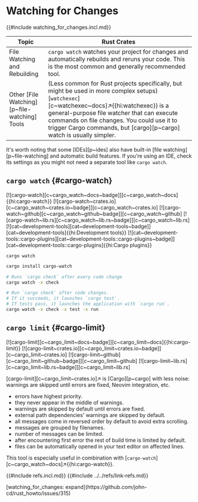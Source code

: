 # Watching for Changes

{{#include watching_for_changes.incl.md}}

| Topic | Rust Crates |
|---|---|
| File Watching and Rebuilding | `cargo watch` watches your project for changes and automatically rebuilds and reruns your code. This is the most common and generally recommended tool. |
| Other [File Watching][p~file-watching] Tools | (Less common for Rust projects specifically, but might be used in more complex setups) [`watchexec`][c~watchexec~docs]↗{{hi:watchexec}} is a general-purpose file watcher that can execute commands on file changes. You could use it to trigger Cargo commands, but [cargo][p~cargo] watch is usually simpler. |

It's worth noting that some [IDEs][p~ides] also have built-in [file watching][p~file-watching] and automatic build features. If you're using an IDE, check its settings as you might not need a separate tool like `cargo watch`.

## `cargo watch` {#cargo-watch}

[![cargo-watch][c~cargo_watch~docs~badge]][c~cargo_watch~docs]{{hi:cargo-watch}}
[![cargo-watch~crates.io][c~cargo_watch~crates.io~badge]][c~cargo_watch~crates.io]
[![cargo-watch~github][c~cargo_watch~github~badge]][c~cargo_watch~github]
[![cargo-watch~lib.rs][c~cargo_watch~lib.rs~badge]][c~cargo_watch~lib.rs]
[![cat~development-tools][cat~development-tools~badge]][cat~development-tools]{{hi:Development tools}} [![cat~development-tools::cargo-plugins][cat~development-tools::cargo-plugins~badge]][cat~development-tools::cargo-plugins]{{hi:Cargo plugins}}

`cargo watch`

```sh
cargo install cargo-watch

# Runs `cargo check` after every code change
cargo watch -x check

# Run `cargo check` after code changes.
# If it succeeds, it launches `cargo test`.
# If tests pass, it launches the application with `cargo run`.
cargo watch -x check -x test -x run
```

## `cargo limit` {#cargo-limit}

[![cargo-limit][c~cargo_limit~docs~badge]][c~cargo_limit~docs]{{hi:cargo-limit}}
[![cargo-limit~crates.io][c~cargo_limit~crates.io~badge]][c~cargo_limit~crates.io]
[![cargo-limit~github][c~cargo_limit~github~badge]][c~cargo_limit~github]
[![cargo-limit~lib.rs][c~cargo_limit~lib.rs~badge]][c~cargo_limit~lib.rs]

[cargo-limit][c~cargo_limit~crates.io]↗ is [Cargo][p~cargo] with less noise: warnings are skipped until errors are fixed, Neovim integration, etc.

- errors have highest priority.
- they never appear in the middle of warnings.
- warnings are skipped by default until errors are fixed.
- external path dependencies' warnings are skipped by default.
- all messages come in reversed order by default to avoid extra scrolling.
- messages are grouped by filenames.
- number of messages can be limited.
- after encountering first error the rest of build time is limited by default.
- files can be automatically opened in your text editor on affected lines.

This tool is especially useful in combination with [`cargo-watch`][c~cargo_watch~docs]↗{{hi:cargo-watch}}.

{{#include refs.incl.md}}
{{#include ../../refs/link-refs.md}}

<div class="hidden">
[watching_for_changes: expand](https://github.com/john-cd/rust_howto/issues/315)
</div>

